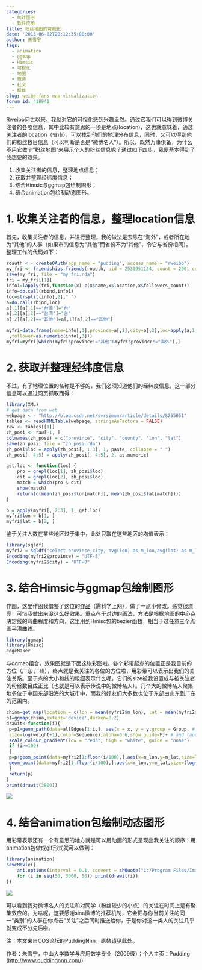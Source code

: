 ```yaml
---
categories:
  - 统计图形
  - 软件应用
title: 粉丝地图的可视化
date: '2013-06-02T20:12:35+00:00'
author: 朱雪宁
tags:
  - animation
  - ggmap
  - Himsic
  - 可视化
  - 地图
  - 微博
  - 社交
  - 粉丝
slug: weibo-fans-map-visualization
forum_id: 418941
---
```


Rweibo问世以来，我就对它的可视化感到兴趣盎然。通过它我们可以得到微博关注者的各项信息，其中比较有意思的一项是地点(location)，这也就意味着，通过关注者的location（省市），可以找到他们的地理分布信息，同时，又可以得到他们的粉丝数目信息（可以判断是否是“微博名人”）。所以，既然万事俱备，为什么不用它做个“粉丝地图”来展示个人的粉丝信息呢？通过如下四步，我便基本得到了我想要的效果。

1. 收集关注者的信息，整理地点信息；
1. 获取并整理经纬度信息；
1. 结合Himsic与ggmap包绘制图形；
1. 结合animation包绘制动态图形。

<!--more-->

# 1. 收集关注者的信息，整理location信息

首先，收集关注者的信息，并进行整理，我的做法是去除在“海外”，或者所在地为“其他”的人群（如果市的信息为“其他”而省份不为“其他”，令它与省份相同）。整理工作的代码如下：

```r
roauth < - createOAuth(app_name = "pudding", access_name = "rweibo")
my_fri <- friendships.friends(roauth, uid = 2530951134, count = 200, cursor = 0)
save(my_fri, file = "my_fri.rda")
fri = my_fri[[1]]
info1=lapply(fri,function(x) c(x$name,x$location,x$followers_count))
info=do.call(rbind,info1)
loc=strsplit(info[,2]," ")
a=do.call(rbind,loc)
a[,1][a[,1]=="台湾"]="台"
a[,2][a[,2]=="台湾"]="台"
a[,2][a[,2]=="其他"]=a[,1][a[,2]=="其他"]
 
myfri=data.frame(name=info[,1],province=a[,1],city=a[,2],loc=apply(a,1,paste,collapse=" ")
 ,follower=as.numeric(info[,3]))
myfri=myfri[which(myfri$province!="其他"&myfri$province!="海外"),]
```

# 2. 获取并整理经纬度信息

不过，有了地理位置的名称是不够的，我们必须知道他们的经纬度信息，这一部分信息可以通过网页抓取而得：

```r
library(XML)
# get data from web
webpage < - "http://blog.csdn.net/svrsimon/article/details/8255051"
tables <- readHTMLTable(webpage, stringsAsFactors = FALSE)
raw <- tables[[1]]
zh_posi <- raw[-1, ]
colnames(zh_posi) = c("province", "city", "county", "lon", "lat")
save(zh_posi, file = "zh_posi.rda")
zh_posi$loc = apply(zh_posi[, 1:3], 1, paste, collapse = " ")
zh_posi[, 4:5] = apply(zh_posi[, 4:5], 2, as.numeric)

get.loc <- function(loc) {
    pro = grepl(loc[1], zh_posi$loc)
    cit = grepl(loc[2], zh_posi$loc)
    match = which(pro & cit)
    show(match)
    return(c(mean(zh_posi$lon[match]), mean(zh_posi$lat[match])))
}

b = apply(myfri[, 2:3], 1, get.loc)
myfri$lon = b[1, ]
myfri$lat = b[2, ]
```

鉴于关注人数在某些地区过于集中，此处只取在这些地区的均值表示：

```r
library(sqldf)
myfri2 = sqldf("select province,city, avg(lon) as m_lon,avg(lat) as m_lat, avg(follower) as m_fol from myfri group by province,city")
Encoding(myfri2$province) = "UTF-8"
Encoding(myfri2$city) = "UTF-8"
```    

# 3. 结合Himsic与ggmap包绘制图形

作图，这里作图我借鉴了这位的[作品](http://quantifyingmemory.blogspot.com/2013/04/mapping-gdelt-data-in-r-and-some.html)（需科学上网），做了一点小修改。感觉很漂亮，可惜我做出来没这么好效果。重点在于对边的画法，方法是根据地图的中心点决定线的弯曲程度和方向，这里用到Hmisc包的bezier函数，相当于过任意三个点画平滑曲线。

 ```r
library(ggmap)
library(Hmisc)
edgeMaker 
 ```

与ggmap组合，效果图就是下面这张彩图啦。各个彩带起点的位置正是我目前的方位（广东 广州），终点就是我关注的各位的方位啦，用彩带可以表示出我们的关注关系。至于点的大小和线的粗细表示什么呢，它们的size被我设置成与被关注者的粉丝数目成正比（也就是可以表示传说中的微博名人）。几个大的微博名人聚集地多位于中国东部沿海的大城市中，而我的好友们大多数也位于东部由山东到广东的范围内。

```r
china=get_map(location = c(lon = mean(myfri2$m_lon), lat = mean(myfri2$m_lat)), zoom=5,maptype= "roadmap")
p1=ggmap(china,extent='device',darken=0.2)
drawit<-function(i){
 p=p1+geom_path(data=allEdges[1:i,], aes(x = x, y = y,group = Group, # Edges with gradient
 size=log(weight+1),color=Sequence),alpha=0.6,show_guide=F)+ # and taper
 scale_colour_gradient(low = "red3", high = "white", guide = "none")
 if (i>=100)
 {
 p=p+geom_point(data=myfri2[1:floor(i/100),],aes(x=m_lon,y=m_lat,size=log(m_fol+1)*1.3),alpha=0.5,show_guide=F,colour = "black") +
 geom_point(data=myfri2[1:floor(i/100),],aes(x=m_lon,y=m_lat,size=(log(m_fol+1))),alpha=0.6,show_guide=F,colour="red3")
 }
 return(p)
}
print(drawit(3800))
``` 

![](http://farm9.staticflickr.com/8395/8708205712_fc5f4d397d.jpg)

# 4. 结合animation包绘制动态图形

用彩带表示还有一个有意思的地方就是可以用动画的形式呈现出我关注的顺序！用animation包做成gif形式就可以做到：

```r
library(animation)
saveMovie({
    ani.options(interval = 0.1, convert = shQuote("C:/Program Files/ImageMagick-6.8.5-Q16/convert.exe"))
    for (i in seq(50, 3000, 50)) print(drawit(i))
})
```    

![](https://cloud.githubusercontent.com/assets/26109492/24919709/293f3b10-1f17-11e7-911b-0c94122425a8.gif)
  
可以看到我对微博名人的关注和对同学（粉丝较少的小点）的关注在时间上是有聚集效应的。为啥呢，这要感谢sina微博的推荐机制，它会把与你当前关注的同一“类别”的人群在你点击“关注”之后同时推送给你，于是你对这一类人的关注几乎就变成不分先后啦。

注：本文来自COS论坛的PuddingNnn，原帖[请见此处](https://cos.name/cn/topic/110269)。

作者：朱雪宁，中山大学数学与应用数学专业（2009级）；个人主页：Pudding (<http://www.puddingnnn.com/>)
